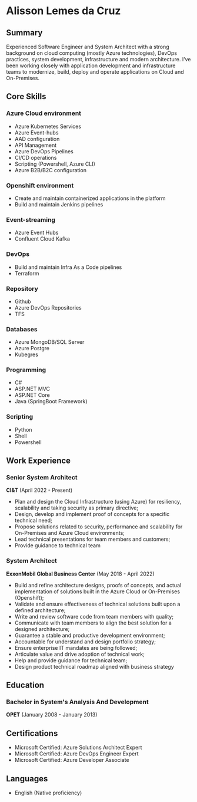 # Alisson Lemes da Cruz

## Summary
Experienced Software Engineer and System Architect with a strong background on cloud computing (mostly Azure technologies), DevOps practices, system development, infrastructure and modern architecture.
I’ve been working closely with application development and infrastructure teams to modernize, build, deploy and operate applications on Cloud and On-Premises.


## Core Skills
### Azure Cloud environment
- Azure Kubernetes Services
- Azure Event-hubs
- AAD configuration
- API Management
- Azure DevOps Pipelines
- CI/CD operations
- Scripting (Powershell, Azure CLI)
- Azure B2B/B2C configuration
### Openshift environment
- Create and maintain containerized applications in the platform
- Build and maintain Jenkins pipelines
### Event-streaming
- Azure Event Hubs
- Confluent Cloud Kafka
### DevOps
- Build and maintain Infra As a Code pipelines
- Terraform
### Repository
- Github
- Azure DevOps Repositories
- TFS
### Databases
- Azure MongoDB/SQL Server
- Azure Postgre
- Kubegres
### Programming
- C#
- ASP.NET MVC
- ASP.NET Core
- Java (SpringBoot Framework)
### Scripting
- Python
- Shell
- Powershell

## Work Experience
### Senior System Architect
**CI&T** (April 2022 - Present)
- Plan and design the Cloud Infrastructure (using Azure) for resiliency, scalability and taking security as primary directive;
- Design, develop and implement proof of concepts for a specific technical need;
- Propose solutions related to security, performance and scalability for On-Premises and Azure Cloud environments;
- Lead technical presentations for team members and customers;
- Provide guidance to technical team

### System Architect
**ExxonMobil Global Business Center** (May 2018 - April 2022)
- Build and refine architecture designs, proofs of concepts, and actual implementation of solutions built in the Azure Cloud or On-Premises (Openshift);
- Validate and ensure effectiveness of technical solutions built upon a defined architecture;
- Write and review software code from team members with quality;
- Communicate with team members to align the best solution for a designed architecture;
- Guarantee a stable and productive development environment;
- Accountable for understand and design portfolio strategy;
- Ensure enterprise IT mandates are being followed;
- Articulate value and drive adoption of technical work;
- Help and provide guidance for technical team;
- Design product technical roadmap aligned with business strategy 

## Education
### Bachelor in System's Analysis And Development
**OPET** (January 2008 - January 2013)

## Certifications
- Microsoft Certified: Azure Solutions Architect Expert
- Microsoft Certified: Azure DevOps Engineer Expert
- Microsoft Certified: Azure Developer Associate

## Languages
- English (Native proficiency)

